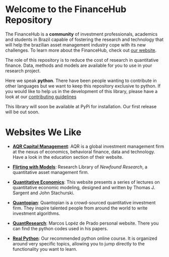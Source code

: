 # Welcome to the FinanceHub Repository

The FinanceHub is a **community** of investment professionals, academics
and students in Brazil capable of fostering the research and technology
that will help the brazilian asset management industry cope with its new
challenges. To learn more about the FinanceHub, check out [our website](https://financehub.community).

The role of this repository is to reduce the cost of research in quantitative finance.
Data, methods and models are available for you to use in your research project.

Here we speak **python**.
There have been people wanting to contribute in other languages but we want to keep this repository exclusive to python.
If you would like to help us in the development of this library, please have a look at our [contributing guidelines](https://github.com/Finance-Hub/FinanceHub/blob/master/CONTRIBUTING.md)

This library will soon be available at PyPi for installation. Our first release will be out soon.


# Websites We Like
* **[AQR Capital Management](https://www.aqr.com)**: AQR is a global investment
management firm at the nexus of economics, behavioral finance, data and technology.
Have a look in the education section of their website.

* **[Flirting with Models](https://blog.thinknewfound.com)**: Research Library of
*Newfound Research*, a quantitative asset management firm.

* **[Quantitative Economics](https://lectures.quantecon.org)**: This website presents a series of lectures on 
quantitative economic modeling, designed and written by Thomas J. Sargent and John Stachurski.

* **[Quantopian](https://www.quantopian.com)**: Quantopian is a crowd-sourced
quantitative investment firm. They inspire talented people from around the world to
write investment algorithms.

* **[QuantResearch](http://www.quantresearch.org)**: Marcos Lopéz de Prado personal
website. There you can find the python codes used in his papers.

* **[Real Python](https://realpython.com/)**: Our recommended python online course. It is organized
around very specific topics, allowing you to jump directly to the functionality you want to learn.
